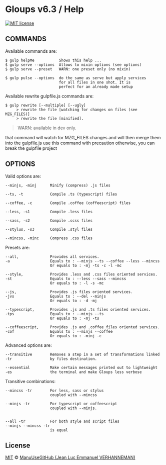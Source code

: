 # Gloups v6.3 / Help

[![MIT license][license-badge]][license-link]

## COMMANDS
Available commands are:

    $ gulp helpMe           Shows this help ...
    $ gulp serve --options  Allows to mixin options (see options)
    $ gulp serve --preset   WARN: one preset only (no mixin)

    $ gulp pulse --options  do the same as serve but apply services 
                            for all files in one shot. It is 
                            perfect for an already made setup 

Available rewrite gulpfile.js commands are:

    $ gulp rewrite [--multiple] [--ugly] 
         > rewrite the file [watching for changes on files (see MZG_FILES)]
         > rewrite the file [minified].

> WARN: available in dev only.

that command will watch for MZG_FILES changes and will then merge them into the gulpfile.js
use this command with precaution otherwise, you can break the gulpfile project


## OPTIONS

Valid options are:

    --minjs, -minj      Minify (compress) .js files

    --ts, -t            Compile .ts (typescript) files

    --coffee, -c        Compile .coffee (coffeescript) files

    --less, -s1         Compile .less files

    --sass, -s2         Compile .scss files

    --stylus, -s3       Compile .styl files

    --mincss, -minc     Compress .css files


Presets are:

    --all,              Provides all services.
    -a                  Equals to : --minjs --ts --coffee --less --mincss
                        Or equals to : -mj -ts -c -l -mc

    --style,            Provides .less and .css files oriented services.
    -st                 Equals to : --less --sass --mincss
                        Or equals to : -l -s -mc

    --js,               Provides .js files oriented services.
    -jvs                Equals to : --del --minjs
                        Or equals to : -d -mj

    --typescript,       Provides .js and .ts files oriented services.
    -tps                Equals to : --minjs --ts
                        Or equals to : -mj -ts

    --coffeescript,     Provides .js and .coffee files oriented services.
    -cof                Equals to : --minjs --coffee
                        Or equals to : -minj -c


Advanced options are:

    --transitive        Removes a step in a set of transformations linked 
    -tr                 by files destination. 

    --essential         Make certain messages printed out to lightweight
    -es                 the terminal and make Gloups less verbose


Transitive combinations:

    --mincss -tr        For less, sass or stylus 
                        coupled with --mincss

    --minjs -tr         For typescript or coffeescript 
                        coupled with --minjs.


    --all -tr           For both style and script files 
    --minjs --mincss -tr 
                        is equal

## License
[MIT][license-link] © [ManuUseGitHub (Jean Luc Emmanuel VERHANNEMAN)](https://www.linkedin.com/in/jean-luc-emmanuel-verhanneman-5a9381ab/)

[license-badge]: http://img.shields.io/badge/license-MIT-blue.svg?style=flat-square
[license-link]: LICENSE
